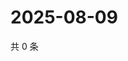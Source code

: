 # 2025-08-09

共 0 条

<!-- BEGIN ZHIHUQUESTIONS -->
<!-- 最后更新时间 Sat Aug 09 2025 13:12:31 GMT+0800 (China Standard Time) -->

<!-- END ZHIHUQUESTIONS -->
